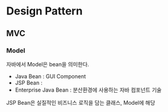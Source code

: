 # Design Pattern

## MVC 
### Model 
자바에서 Model은 bean을 의미한다. 
- Java Bean : GUI Component
- JSP Bean : 
- Enterprise Java Bean : 분산환경에 사용하는 자바 컴포넌트 기술 

JSP Bean은 실질적인 비즈니스 로직을 담는 클래스, Model에 해당 